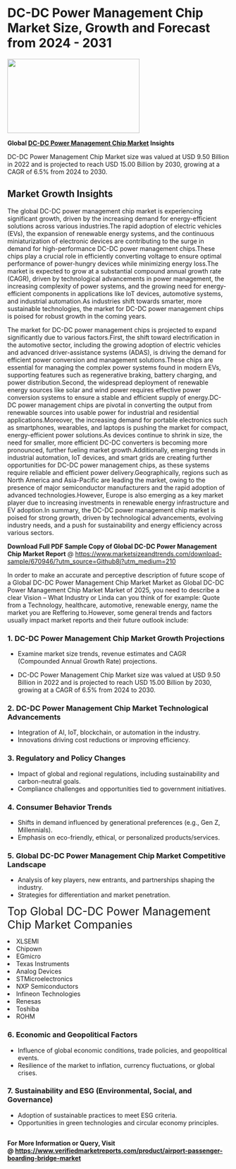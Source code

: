 <H1>DC-DC Power Management Chip Market Size, Growth and Forecast from 2024 - 2031</H1><img class="aligncenter size-medium wp-image-584254" src="https://thirdeyenews.in/wp-content/uploads/2024/09/Global-Market-Research-300x168.jpeg" alt="" width="300" height="168" /><p><strong>Global&nbsp;<a href="https://www.marketsizeandtrends.com/download-sample/670946/?utm_source=Github8j?utm_medium=210">DC-DC Power Management Chip Market</a> Insights</strong></p><p>DC-DC Power Management Chip Market size was valued at USD 9.50 Billion in 2022 and is projected to reach USD 15.00 Billion by 2030, growing at a CAGR of 6.5% from 2024 to 2030.</p><p><h2>Market Growth Insights</h2> <p>The global DC-DC power management chip market is experiencing significant growth, driven by the increasing demand for energy-efficient solutions across various industries.The rapid adoption of electric vehicles (EVs), the expansion of renewable energy systems, and the continuous miniaturization of electronic devices are contributing to the surge in demand for high-performance DC-DC power management chips.These chips play a crucial role in efficiently converting voltage to ensure optimal performance of power-hungry devices while minimizing energy loss.The market is expected to grow at a substantial compound annual growth rate (CAGR), driven by technological advancements in power management, the increasing complexity of power systems, and the growing need for energy-efficient components in applications like IoT devices, automotive systems, and industrial automation.As industries shift towards smarter, more sustainable technologies, the market for DC-DC power management chips is poised for robust growth in the coming years.</p> <p>The market for DC-DC power management chips is projected to expand significantly due to various factors.First, the shift toward electrification in the automotive sector, including the growing adoption of electric vehicles and advanced driver-assistance systems (ADAS), is driving the demand for efficient power conversion and management solutions.These chips are essential for managing the complex power systems found in modern EVs, supporting features such as regenerative braking, battery charging, and power distribution.Second, the widespread deployment of renewable energy sources like solar and wind power requires effective power conversion systems to ensure a stable and efficient supply of energy.DC-DC power management chips are pivotal in converting the output from renewable sources into usable power for industrial and residential applications.Moreover, the increasing demand for portable electronics such as smartphones, wearables, and laptops is pushing the market for compact, energy-efficient power solutions.As devices continue to shrink in size, the need for smaller, more efficient DC-DC converters is becoming more pronounced, further fueling market growth.Additionally, emerging trends in industrial automation, IoT devices, and smart grids are creating further opportunities for DC-DC power management chips, as these systems require reliable and efficient power delivery.Geographically, regions such as North America and Asia-Pacific are leading the market, owing to the presence of major semiconductor manufacturers and the rapid adoption of advanced technologies.However, Europe is also emerging as a key market player due to increasing investments in renewable energy infrastructure and EV adoption.In summary, the DC-DC power management chip market is poised for strong growth, driven by technological advancements, evolving industry needs, and a push for sustainability and energy efficiency across various sectors.<p><span class=""><strong>Download Full PDF Sample Copy of Global DC-DC Power Management Chip Market Report</strong> @ <a href="https://www.marketsizeandtrends.com/download-sample/670946/?utm_source=Github8j?utm_medium=210" target="_blank">https://www.marketsizeandtrends.com/download-sample/670946/?utm_source=Github8j?utm_medium=210</a></span></p><p>In order to make an accurate and perceptive description of future scope of a Global&nbsp;DC-DC Power Management Chip Market Market as Global&nbsp;DC-DC Power Management Chip Market Market of 2025, you need to describe a clear Vision &ndash; What Industry or Linda can you think of for example: Quote from a Technology, healthcare, automotive, renewable energy, name the market you are Reffering to.However, some general trends and factors usually impact market reports and their future outlook include:</p><h3>1.&nbsp;<strong>DC-DC Power Management Chip Market Growth Projections</strong></h3><ul><li>Examine market size trends, revenue estimates and CAGR (Compounded Annual Growth Rate) projections.</li><li><p>DC-DC Power Management Chip Market size was valued at USD 9.50 Billion in 2022 and is projected to reach USD 15.00 Billion by 2030, growing at a CAGR of 6.5% from 2024 to 2030.</p></li></ul><h3>2.&nbsp;<strong>DC-DC Power Management Chip Market Technological Advancements</strong></h3><ul><li>Integration of AI, IoT, blockchain, or automation in the industry.</li><li>Innovations driving cost reductions or improving efficiency.</li></ul><h3>3.&nbsp;<strong>Regulatory and Policy Changes</strong></h3><ul><li>Impact of global and regional regulations, including sustainability and carbon-neutral goals.</li><li>Compliance challenges and opportunities tied to government initiatives.</li></ul><h3>4.&nbsp;<strong>Consumer Behavior Trends</strong></h3><ul><li>Shifts in demand influenced by generational preferences (e.g., Gen Z, Millennials).</li><li>Emphasis on eco-friendly, ethical, or personalized products/services.</li></ul><h3>5.&nbsp;<strong>Global DC-DC Power Management Chip Market Competitive Landscape</strong></h3><ul><li>Analysis of key players, new entrants, and partnerships shaping the industry.</li><li>Strategies for differentiation and market penetration.</li></ul><p data-pm-slice="1 1 []"><span style="color: inherit; font-family: inherit; font-size: 25px;">Top Global DC-DC Power Management Chip Market Companies</span></p><div class="" data-test-id=""><p><li>XLSEMI</li><li> Chipown</li><li> EGmicro</li><li> Texas Instruments</li><li> Analog Devices</li><li> STMicroelectronics</li><li> NXP Semiconductors</li><li> Infineon Technologies</li><li> Renesas</li><li> Toshiba</li><li> ROHM</li></p></div><h3>6.&nbsp;<strong>Economic and Geopolitical Factors</strong></h3><ul><li>Influence of global economic conditions, trade policies, and geopolitical events.</li><li>Resilience of the market to inflation, currency fluctuations, or global crises.</li></ul><h3>7.&nbsp;<strong>Sustainability and ESG (Environmental, Social, and Governance)</strong></h3><ul><li>Adoption of sustainable practices to meet ESG criteria.</li><li>Opportunities in green technologies and circular economy principles.</li></ul><h2><strong style="font-size: 14px;">For More Information or Query, Visit @&nbsp;</strong><a style="background-color: #ffffff; font-size: 14px;" href="https://www.marketsizeandtrends.com/report/dc-dc-power-management-chip-market/" target="_blank">https://www.verifiedmarketreports.com/product/airport-passenger-boarding-bridge-market</a></h2>